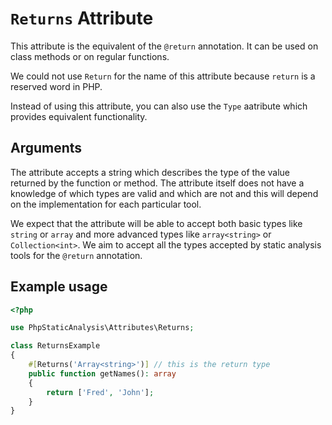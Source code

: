 # `Returns` Attribute

This attribute is the equivalent of the `@return` annotation. It can be used on class methods or on regular functions.

We could not use `Return` for the name of this attribute because `return` is a reserved word in PHP.

Instead of using this attribute, you can also use the `Type` aatribute which provides equivalent functionality.

## Arguments

The attribute accepts a string which describes the type of the value returned by the function or method. The attribute itself does not have a knowledge of which types are valid and which are not and this will depend on the implementation for each particular tool.

We expect that the attribute will be able to accept both basic types like `string` or `array` and more advanced types like `array<string>` or `Collection<int>`. We aim to accept all the types accepted by static analysis tools for the `@return` annotation.

## Example usage

```php
<?php

use PhpStaticAnalysis\Attributes\Returns;

class ReturnsExample
{
    #[Returns('Array<string>')] // this is the return type
    public function getNames(): array
    {
        return ['Fred', 'John'];
    }    
}
```
